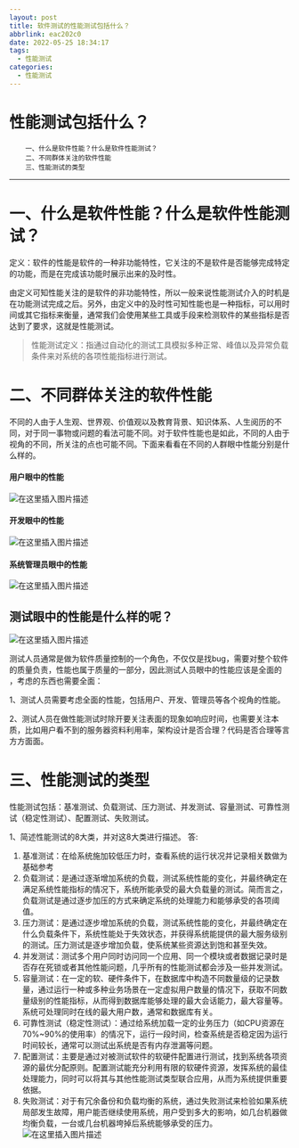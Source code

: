 ```yaml
---
layout: post
title: 软件测试的性能测试包括什么？
abbrlink: eac202c0
date: 2022-05-25 18:34:17
tags:
  - 性能测试
categories:
  - 性能测试
---
```


# 性能测试包括什么？
```
	⼀、什么是软件性能？什么是软件性能测试？
	⼆、不同群体关注的软件性能
	三、性能测试的类型
```
<!-- more -->
---
# ⼀、什么是软件性能？什么是软件性能测试？

 定义：软件的性能是软件的⼀种⾮功能特性，它关注的不是软件是否能够完成特定的功能，⽽是在完成该功能时展⽰出来的及时性。

由定义可知性能关注的是软件的⾮功能特性，所以⼀般来说性能测试介⼊的时机是在功能测试完成之后。另外，由定义中的及时性可知性能也是⼀种指标，可以⽤时间或其它指标来衡量，通常我们会使⽤某些⼯具或⼿段来检测软件的某些指标是否达到了要求，这就是性能测试。

> 性能测试定义：指通过⾃动化的测试⼯具模拟多种正常、峰值以及异常负载条件来对系统的各项性能指标进⾏测试。

# ⼆、不同群体关注的软件性能

 不同的⼈由于⼈⽣观、世界观、价值观以及教育背景、知识体系、⼈⽣阅历的不同，对于同⼀事物或问题的看法可能不同。对于软件性能也是如此，不同的⼈由于视⾓的不同，所关注的点也可能不同。下⾯来看看在不同的⼈群眼中性能分别是什么样的。

#### ⽤户眼中的性能
![在这里插入图片描述](https://img-blog.csdnimg.cn/00febc95d48c49e6bb99a7f7b5a4b211.png)

#### 开发眼中的性能
![在这里插入图片描述](https://img-blog.csdnimg.cn/ee4d469964a04c1c92d0eacf8d232ea1.png)
#### 系统管理员眼中的性能
![在这里插入图片描述](https://img-blog.csdnimg.cn/88de19849e0d400b8b953e66ab294526.png)

## 测试眼中的性能是什么样的呢？
![在这里插入图片描述](https://img-blog.csdnimg.cn/e6c88fdfe4304f3c8484cb5fea857ded.png)

测试⼈员通常是做为软件质量控制的⼀个⾓⾊，不仅仅是找bug，需要对整个软件的质量负责，性能也属于质量的⼀部分，因此测试⼈员眼中的性能应该是全⾯的 ，考虑的东西也需要全⾯：

1、测试⼈员需要考虑全⾯的性能，包括⽤户、开发、管理员等各个视⾓的性能。

2、测试⼈员在做性能测试时除开要关注表⾯的现象如响应时间，也需要关注本质，⽐如⽤户看不到的服务器资料利⽤率，架构设计是否合理？代码是否合理等⾔⽅⽅⾯⾯。


# 三、性能测试的类型

性能测试包括：基准测试、负载测试、压⼒测试、并发测试、容量测试、可靠性测试（稳定性测试）、配置测试、失败测试。

1、简述性能测试的8⼤类，并对这8⼤类进⾏描述。
答:
 1. 基准测试：在给系统施加较低压⼒时，查看系统的运⾏状况并记录相关数做为基础参考
 2. 负载测试：是通过逐渐增加系统的负载，测试系统性能的变化，并最终确定在满⾜系统性能指标的情况下，系统所能承受的最⼤负载量的测试。简⽽⾔之，负载测试是通过逐步加压的⽅式来确定系统的处理能⼒和能够承受的各项阈值。
 3. 压⼒测试：是通过逐步增加系统的负载，测试系统性能的变化，并最终确定在什么负载条件下，系统性能处于失效状态，并获得系统能提供的最⼤服务级别的测试。压⼒测试是逐步增加负载，使系统某些资源达到饱和甚⾄失效。
 4. 并发测试：测试多个⽤户同时访问同⼀个应⽤、同⼀个模块或者数据记录时是否存在死锁或者其他性能问题，⼏乎所有的性能测试都会涉及⼀些并发测试。
 5. 容量测试：在⼀定的软、硬件条件下，在数据库中构造不同数量级的记录数量，通过运⾏⼀种或多种业务场景在⼀定虚拟⽤户数量的情况下，获取不同数量级别的性能指标，从⽽得到数据库能够处理的最⼤会话能⼒，最⼤容量等。系统可处理同时在线的最⼤⽤户数，通常和数据库有关。
 6. 可靠性测试（稳定性测试）：通过给系统加载⼀定的业务压⼒（如CPU资源在70%~90%的使⽤率）的情况下，运⾏⼀段时间，检查系统是否稳定因为运⾏时间较长，通常可以测试出系统是否有内存泄漏等问题。
 7. 配置测试：主要是通过对被测试软件的软硬件配置进⾏测试，找到系统各项资源的最优分配原则。配置测试能充分利⽤有限的软硬件资源，发挥系统的最佳处理能⼒，同时可以将其与其他性能测试类型联合应⽤，从⽽为系统提供重要依据。
 8. 失败测试：对于有冗余备份和负载均衡的系统，通过失败测试来检验如果系统局部发⽣故障，⽤户能否继续使⽤系统，⽤户受到多⼤的影响，如⼏台机器做均衡负载，⼀台或⼏台机器垮掉后系统能够承受的压⼒。
![在这里插入图片描述](https://img-blog.csdnimg.cn/46de12cd2d5a46988ccc23fbc93b34b4.png)
